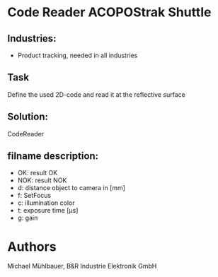 # Code Reader ACOPOStrak Shuttle
## Industries:
* Product tracking, needed in all industries


## Task
Define the used 2D-code and read it at the reflective surface

## Solution:
CodeReader


## filname description:

* OK: result OK
* NOK: result NOK
* d: distance object to camera in [mm]
* f: SetFocus
* c: illumination color
* t: exposure time [µs]
* g: gain

# Authors
Michael Mühlbauer, B&R Industrie Elektronik GmbH